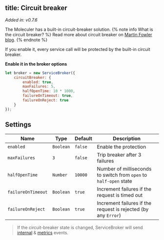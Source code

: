 title: Circuit breaker
---
_Added in: v0.7.6_

The Moleculer has a built-in circuit-breaker solution.
{% note info What is the circuit breaker? %}
Read more about circuit breaker on [Martin Fowler blog](https://martinfowler.com/bliki/CircuitBreaker.html).
{% endnote %}

If you enable it, every service call will be protected by the built-in circuit breaker.

**Enable it in the broker options**
```js
let broker = new ServiceBroker({
    circuitBreaker: {
        enabled: true,
        maxFailures: 5,
        halfOpenTime: 10 * 1000,
        failureOnTimeout: true,
        failureOnReject: true
    }
});
```

## Settings

| Name | Type | Default | Description |
| ---- | ---- | ------- | ----------- |
| `enabled` | `Boolean` | `false` | Enable the protection |
| `maxFailures` | `3` | `false` | Trip breaker after 3 failures |
| `halfOpenTime` | `Number` | `10000` | Number of milliseconds to switch from `open` to `half-open` state |
| `failureOnTimeout` | `Boolean` | `true` | Increment failures if the request is timed out |
| `failureOnReject` | `Boolean` | `true` | Increment failures if the request is rejected (by any `Error`) |

> If the circuit-breaker state is changed, ServiceBroker will send [internal](broker.html#Internal-events) & [metrics](metrics.html#Circuit-breaker-events) events.